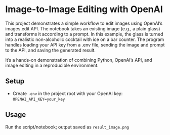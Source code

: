 # Image-to-Image Editing with OpenAI

This project demonstrates a simple workflow to edit images using OpenAI’s images.edit API. The notebook takes an existing image (e.g., a plain glass) and transforms it according to a prompt. In this example, the glass is turned into a realistic non-alcoholic cocktail with ice on a bar counter. The program handles loading your API key from a .env file, sending the image and prompt to the API, and saving the generated result.

It’s a hands-on demonstration of combining Python, OpenAI’s API, and image editing in a reproducible environment. 

## Setup
- Create `.env` in the project root with your OpenAI key: `OPENAI_API_KEY=your_key`    

## Usage
Run the script/notebook; output saved as `result_image.png`  